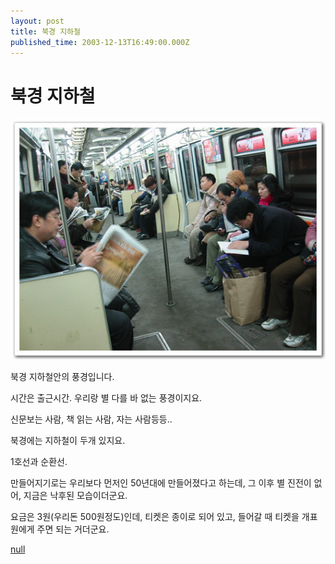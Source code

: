 ```yaml
---
layout: post
title: 북경 지하철
published_time: 2003-12-13T16:49:00.000Z
---
```


# 북경 지하철


![](../pds/200902/04/80/a0109780_4989794deb801.jpg)

북경 지하철안의 풍경입니다.

시간은 출근시간. 우리랑 별 다를 바 없는 풍경이지요.

신문보는 사람, 책 읽는 사람, 자는 사람등등..

북경에는 지하철이 두개 있지요.

1호선과 순환선.

만들어지기로는 우리보다 먼저인 50년대에 만들어졌다고 하는데, 그 이후 별 진전이 없어, 지금은 낙후된 모습이더군요.

요금은 3원(우리돈 500원정도)인데, 티켓은 종이로 되어 있고, 들어갈 때 티켓을 개표원에게 주면 되는 거더군요.

[null](../6166956.html#6166956_1)

